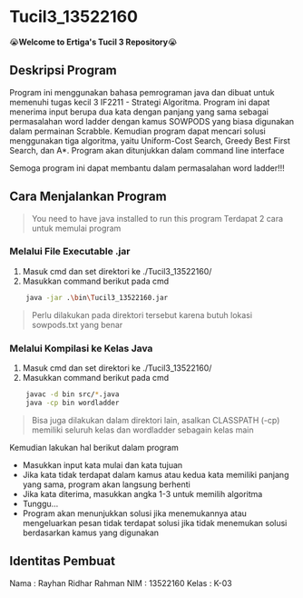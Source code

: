 # Tucil3_13522160

:sob:**Welcome to Ertiga's Tucil 3 Repository**:sob:

## Deskripsi Program
Program ini menggunakan bahasa pemrograman java dan dibuat untuk memenuhi tugas kecil 3 IF2211 - Strategi Algoritma. Program ini dapat menerima input berupa dua kata dengan panjang yang sama sebagai permasalahan word ladder dengan kamus SOWPODS yang biasa digunakan dalam permainan Scrabble. Kemudian program dapat mencari solusi menggunakan tiga algoritma, yaitu Uniform-Cost Search, Greedy Best First Search, dan A*. Program akan ditunjukkan dalam command line interface

Semoga program ini dapat membantu dalam permasalahan word ladder!!!

## Cara Menjalankan Program
> You need to have java installed to run this program
Terdapat 2 cara untuk memulai program

### Melalui File Executable .jar
1. Masuk cmd dan set direktori ke ./Tucil3_13522160/
2. Masukkan command berikut pada cmd
```bash
    java -jar .\bin\Tucil3_13522160.jar
```
> Perlu dilakukan pada direktori tersebut karena butuh lokasi sowpods.txt yang benar

### Melalui Kompilasi ke Kelas Java
1. Masuk cmd dan set direktori ke ./Tucil3_13522160/
2. Masukkan command berikut pada cmd
```bash
    javac -d bin src/*.java
    java -cp bin wordladder
```
> Bisa juga dilakukan dalam direktori lain, asalkan CLASSPATH (-cp) memiliki seluruh kelas dan wordladder sebagain kelas main

Kemudian lakukan hal berikut dalam program

- Masukkan input kata mulai dan kata tujuan
- Jika kata tidak terdapat dalam kamus atau kedua kata memiliki panjang yang sama, program akan langsung berhenti
- Jika kata diterima, masukkan angka 1-3 untuk memilih algoritma
- Tunggu...
- Program akan menunjukkan solusi jika menemukannya atau mengeluarkan pesan tidak terdapat solusi jika tidak menemukan solusi berdasarkan kamus yang digunakan

## Identitas Pembuat
Nama : Rayhan Ridhar Rahman
NIM : 13522160
Kelas : K-03
